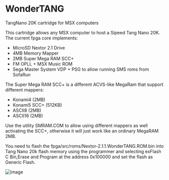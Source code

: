 # WonderTANG
 TangNano 20K cartridge for MSX computers

This cartridge allows any MSX computer to host a Sipeed Tang Nano 20K. The current fpga core implements:

- MicroSD Nextor 2.1 Drive
- 4MB Memory Mapper
- 2MB Super Mega RAM SCC+
- FM OPLL + MSX Music ROM
- Sega Master System VDP + PSG to allow running SMS roms from SofaRun

The Super Mega RAM SCC+ is a different ACVS-like MegaRam that support different mappers:

- Konami4 (2MB)
- Konami5 SCC+ (512KB)
- ASCII8 (2MB)
- ASCII16 (2MB)

Use the utility SMRAM.COM to allow using different mappers as well activating the SCC+, otherwise it will just work like an ordinary MegaRAM 2MB.

You need to flash the fpga/src/roms/Nextor-2.1.1.WonderTANG.ROM.bin into Tang Nano 20k flash memory using the programmer and selecting exFlash C Bin,Erase and Program at the address 0x100000 and set the flash as Generic Flash.

![image](https://github.com/lfantoniosi/WonderTANG/assets/8690515/131b4672-0dc4-4aca-9201-65b8a67c23df)
